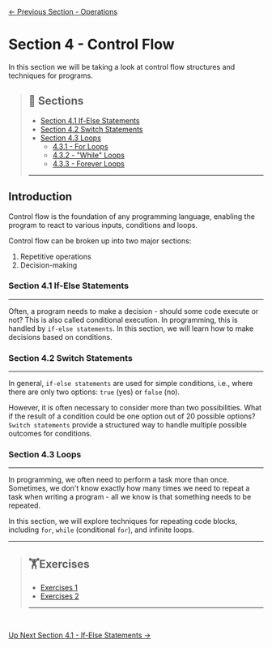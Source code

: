[← Previous Section - Operations](../Section%203%20-%20Operations/Operations.md)


# Section 4 - Control Flow

In this section we will be taking a look at control flow structures and techniques for programs.

> ## 📑 Sections
> - [Section 4.1 If-Else Statements](#section-41-if-else-statements)
> - [Section 4.2 Switch Statements](#section-42-switch-statements)
> - [Section 4.3 Loops](#section-43-loops)
>   - [4.3.1 - For Loops](Section%204.3%20-%20Loops/Section%204.3.1%20-%20For%20Loops/For%20Loops.md)
>   - [4.3.2 - "While" Loops](Section%204.3%20-%20Loops/Section%204.3.2%20-%20While%20Loops%20(Conditional%20For%20Loop)/Conditional%20For%20Loops.md)
>   - [4.3.3 - Forever Loops](Section%204.3%20-%20Loops/Section%204.3.3%20-%20Forever%20Loops/Forever%20Loops.md)
> ---

## Introduction
Control flow is the foundation of any programming language, enabling the program to react to various inputs, conditions and loops.

Control flow can be broken up into two major sections:
1. Repetitive operations
2. Decision-making


### Section 4.1 If-Else Statements
---
Often, a program needs to make a decision - should some code execute or not? This is also called conditional execution. In programming, this is handled by `if-else statements`. In this section, we will learn how to make decisions based on conditions.

### Section 4.2 Switch Statements
---
In general, `if-else statements` are used for simple conditions, i.e., where there are only two options: `true` (yes) or `false` (no).

However, it is often necessary to consider more than two possibilities. What if the result of a condition could be one option out of 20 possible options? `Switch statements` provide a structured way to handle multiple possible outcomes for conditions.


### Section 4.3 Loops
---
In programming, we often need to perform a task more than once. Sometimes, we don't know exactly how many times we need to repeat a task when writing a program - all we know is that something needs to be repeated.

In this section, we will explore techniques for repeating code blocks, including `for`, `while` (conditional `for`), and infinite loops.

---

> ## 🏋Exercises
> - [Exercises 1](#exercises-1)
> - [Exercises 2](#exercises-2)
> ---

<br>

[Up Next Section 4.1 - If-Else Statements →](Section%204.1%20-%20If-Else%20Statements/4.1%20If-Else%20Statments.md)

